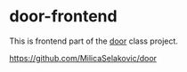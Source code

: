 # door-frontend

This is frontend part of the [door](https://github.com/MilicaSelakovic/door) class project.

https://github.com/MilicaSelakovic/door
